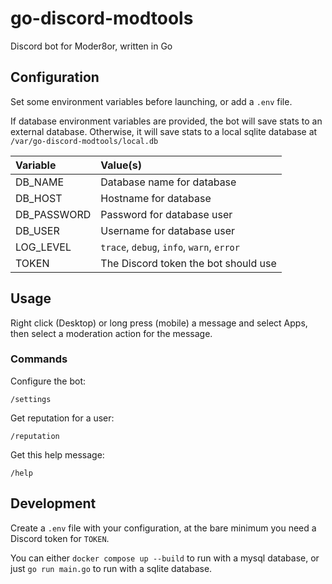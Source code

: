 # go-discord-modtools

Discord bot for Moder8or, written in Go

## Configuration

Set some environment variables before launching, or add a `.env` file.

If database environment variables are provided, the bot will save stats to an external database.
Otherwise, it will save stats to a local sqlite database at `/var/go-discord-modtools/local.db`

| Variable    | Value(s)                                  |
| :---------- | :---------------------------------------- |
| DB_NAME     | Database name for database                |
| DB_HOST     | Hostname for database                     |
| DB_PASSWORD | Password for database user                |
| DB_USER     | Username for database user                |
| LOG_LEVEL   | `trace`, `debug`, `info`, `warn`, `error` |
| TOKEN       | The Discord token the bot should use      |

## Usage

Right click (Desktop) or long press (mobile) a message and select Apps, then select a moderation action for the message.

### Commands

Configure the bot:

`/settings`

Get reputation for a user:

`/reputation`

Get this help message:

`/help`

## Development

Create a `.env` file with your configuration, at the bare minimum you need
a Discord token for `TOKEN`.

You can either `docker compose up --build` to run with a mysql database, or just `go run main.go` to run with a sqlite database.
